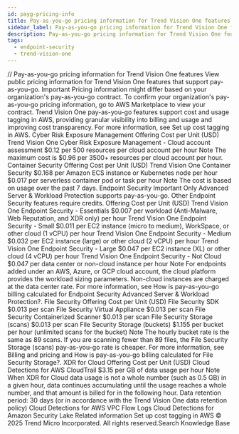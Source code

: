 ```yaml
---
id: payg-pricing-info
title: Pay-as-you-go pricing information for Trend Vision One features
sidebar_label: Pay-as-you-go pricing information for Trend Vision One features
description: Pay-as-you-go pricing information for Trend Vision One features
tags:
  - endpoint-security
  - trend-vision-one
---
```


/*<![CDATA[*/ $('#title').html($('meta[name=map-description]').attr('content')); /*]]>*/ Pay-as-you-go pricing information for Trend Vision One features View public pricing information for Trend Vision One features that support pay-as-you-go. Important Pricing information might differ based on your organization's pay-as-you-go contract. To confirm your organization's pay-as-you-go pricing information, go to AWS Marketplace to view your contract. Trend Vision One pay-as-you-go features support cost and usage tagging in AWS, providing granular visibility into billing and usage and improving cost transparency. For more information, see Set up cost tagging in AWS. Cyber Risk Exposure Management Offering Cost per Unit (USD) Trend Vision One Cyber Risk Exposure Management - Cloud account assessment $0.12 per 500 resources per cloud account per hour Note The maximum cost is $0.96 per 3500+ resources per cloud account per hour. Container Security Offering Cost per Unit (USD) Trend Vision One Container Security $0.168 per Amazon ECS instance or Kubernetes node per hour $0.017 per serverless container pod or task per hour Note The cost is based on usage over the past 7 days. Endpoint Security Important Only Advanced Server & Workload Protection supports pay-as-you-go. Other Endpoint Security features require credits. Offering Cost per Unit (USD) Trend Vision One Endpoint Security - Essentials $0.007 per workload (Anti-Malware, Web Reputation, and XDR only) per hour Trend Vision One Endpoint Security - Small $0.011 per EC2 instance (micro to medium), WorkSpace, or other cloud (1 vCPU) per hour Trend Vision One Endpoint Security - Medium $0.032 per EC2 instance (large) or other cloud (2 vCPU) per hour Trend Vision One Endpoint Security - Large $0.047 per EC2 instance (XL) or other cloud (4 vCPU) per hour Trend Vision One Endpoint Security - Not Cloud $0.047 per data center or non-cloud instance per hour Note For endpoints added under an AWS, Azure, or GCP cloud account, the cloud platform provides the workload sizing parameters. Non-cloud instances are charged at the data center rate. For more information, see How is pay-as-you-go billing calculated for Endpoint Security Advanced Server & Workload Protection?. File Security Offering Cost per Unit (USD) File Security SDK $0.013 per scan File Security Virtual Appliance $0.013 per scan File Security Containerized Scanner $0.013 per scan File Security Storage (scans) $0.013 per scan File Security Storage (buckets) $1.155 per bucket per hour (unlimited scans for the bucket) Note The hourly bucket rate is the same as 89 scans. If you are scanning fewer than 89 files, the File Security Storage (scans) pay-as-you-go rate is cheaper. For more information, see Billing and pricing and How is pay-as-you-go billing calculated for File Security Storage?. XDR for Cloud Offering Cost per Unit (USD) Cloud Detections for AWS CloudTrail $3.15 per GB of data usage per hour Note When XDR for Cloud data usage is not a whole number (such as 0.5 GB) in a given hour, data continues accumulating until the usage reaches a whole number, and that amount is billed for in the following hour. Data retention period: 30 days (or in accordance with the Trend Vision One data retention policy) Cloud Detections for AWS VPC Flow Logs Cloud Detections for Amazon Security Lake Related information Set up cost tagging in AWS © 2025 Trend Micro Incorporated. All rights reserved.Search Knowledge Base